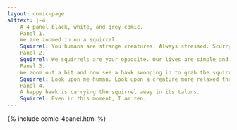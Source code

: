 ```yaml
---
layout: comic-page
alttext: |-4 
    A 4 panel black, white, and grey comic.
    Panel 1.
    We are zoomed in on a squirrel.
    Squirrel: You humans are strange creatures. Always stressed. Scurrying about helter skelter in your "rat race."
    Panel 2.
    Squirrel: We squirrels are your opposite. Our lives are simple and stress free. Gather food. Sleep in tree. Forget where you put most of the food. It is a life of leisure.
    Panel 3.
    We zoom out a bit and now see a hawk swooping in to grab the squirrel.
    Squirrel: Look upon me human. Look upon a creature more relaxed than you can ever hope to be.
    Panel 4.
    A happy hawk is carrying the squirrel away in its talons.
    Squirrel: Even in this moment, I am zen.
---
```

{% include comic-4panel.html %}